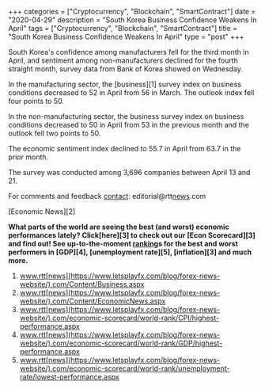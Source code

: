 +++
categories = ["Cryptocurrency", "Blockchain", "SmartContract"]
date = "2020-04-29"
description = "South Korea Business Confidence Weakens In April"
tags = ["Cryptocurrency", "Blockchain", "SmartContract"]
title = "South Korea Business Confidence Weakens In April"
type = "post"
+++

South Korea's confidence among manufacturers fell for the third month in
April, and sentiment among non-manufacturers declined for the fourth
straight month, survey data from Bank of Korea showed on Wednesday.

In the manufacturing sector, the [business][1] survey index on business
conditions decreased to 52 in April from 56 in March. The outlook index
fell four points to 50.

In the non-manufacturing sector, the business survey index on business
conditions decreased to 50 in April from 53 in the previous month and
the outlook fell two points to 50.

The economic sentiment index declined to 55.7 in April from 63.7 in the
prior month.

The survey was conducted among 3,696 companies between April 13 and 21.

For comments and feedback [contact](https://www.playgroundfx.com/contact/): editorial@rtt[news](https://www.letsplayfx.com/blog/forex-news-website/).com

[Economic News][2]

 **What parts of the world are seeing the best (and worst) economic
performances lately? Click[here][3] to check out our [Econ Scorecard][3]
and find out! See up-to-the-moment [ranking](https://www.playgroundfx.com/blog/crypto-exchange-ranking/)s for the best and worst
performers in [GDP][4], [unemployment rate][5], [inflation][3] and much
more.**

   1. www.rtt[news](https://www.letsplayfx.com/blog/forex-news-website/).com/Content/Business.aspx
   2. www.rtt[news](https://www.letsplayfx.com/blog/forex-news-website/).com/Content/EconomicNews.aspx
   3. www.rtt[news](https://www.letsplayfx.com/blog/forex-news-website/).com/economic-scorecard/world-rank/CPI/highest-performance.aspx
   4. www.rtt[news](https://www.letsplayfx.com/blog/forex-news-website/).com/economic-scorecard/world-rank/GDP/highest-performance.aspx
   5. www.rtt[news](https://www.letsplayfx.com/blog/forex-news-website/).com/economic-scorecard/world-rank/unemployment-rate/lowest-performance.aspx